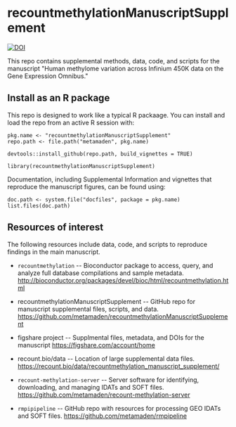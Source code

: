 # recountmethylationManuscriptSupplement

[![DOI](https://zenodo.org/badge/302553109.svg)](https://zenodo.org/badge/latestdoi/302553109)

This repo contains supplemental methods, data, code, and scripts for the manuscript "Human methylome variation across Infinium 450K data on the Gene Expression Omnibus."

## Install as an R package

This repo is designed to work like a typical R packaage. You can install and load the repo from an active R session with:

```
pkg.name <- "recountmethylationManuscriptSupplement"
repo.path <- file.path("metamaden", pkg.name)

devtools::install_github(repo.path, build_vignettes = TRUE)

library(recountmethylationManuscriptSupplement)
```

Documentation, including Supplemental Information and vignettes that reproduce the manuscript figures, can be found using:

```
doc.path <- system.file("docfiles", package = pkg.name)
list.files(doc.path)
```

## Resources of interest

The following resources include data, code, and scripts to reproduce findings in the main manuscript.

* `recountmethylation` -- Bioconductor package to access, query, and analyze full database 
compilations and sample metadata. http://bioconductor.org/packages/devel/bioc/html/recountmethylation.html

* recountmethylationManuscriptSupplement -- GitHub repo for manuscript supplemental files, scripts, and data. https://github.com/metamaden/recountmethylationManuscriptSupplement

* figshare project -- Supplmental files, metadata, and DOIs for the manuscript https://figshare.com/account/home

*  recount.bio/data -- Location of large supplemental data files. https://recount.bio/data/recountmethylation_manuscript_supplement/

* `recount-methylation-server` -- Server software for identifying, downloading, and managing IDATs and SOFT files. https://github.com/metamaden/recount-methylation-server

* `rmpipipeline` -- GitHub repo with resources for processing GEO IDATs and SOFT files.
https://github.com/metamaden/rmpipeline
